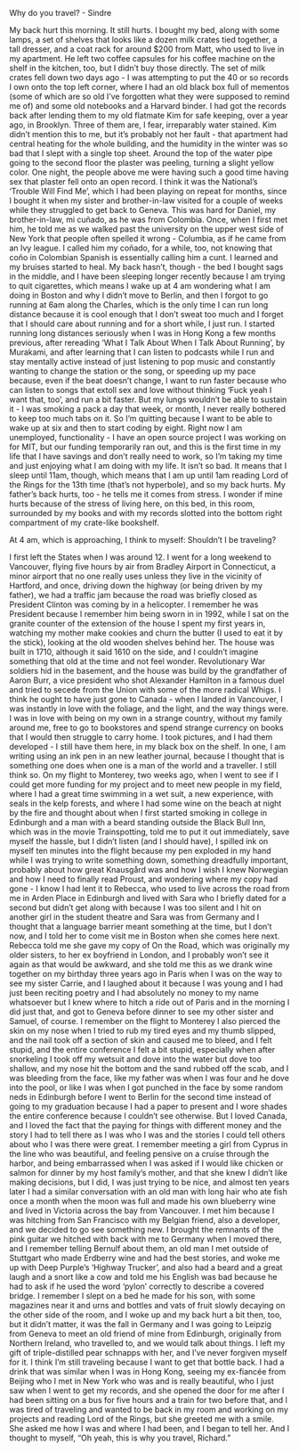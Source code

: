 Why do you travel? - Sindre

My back hurt this morning. It still hurts. I bought my bed, along with some lamps, a set of shelves that looks like a dozen milk crates tied together, a tall dresser, and a coat rack for around $200 from Matt, who used to live in my apartment. He left two coffee capsules for his coffee machine on the shelf in the kitchen, too, but I didn’t buy those directly. The set of milk crates fell down two days ago - I was attempting to put the 40 or so records I own onto the top left corner, where I had an old black box full of mementos (some of which are so old I’ve forgotten what they were supposed to remind me of) and some old notebooks and a Harvard binder. I had got the records back after lending them to my old flatmate Kim for safe keeping, over a year ago, in Brooklyn. Three of them are, I fear, irreparably water stained. Kim didn’t mention this to me, but it’s probably not her fault - that apartment had central heating for the whole building, and the humidity in the winter was so bad that I slept with a single top sheet. Around the top of the water pipe going to the second floor the plaster was peeling, turning a slight yellow color. One night, the people above me were having such a good time having sex that plaster fell onto an open record. I think it was the National’s ‘Trouble Will Find Me’, which I had been playing on repeat for months, since I bought it when my sister and brother-in-law visited for a couple of weeks while they struggled to get back to Geneva. This was hard for Daniel, my brother-in-law, mi cuñado, as he was from Colombia. Once, when I first met him, he told me as we walked past the university on the upper west side of New York that people often spelled it wrong - Columbia, as if he came from an Ivy league. I called him my coñado, for a while, too, not knowing that coño in Colombian Spanish is essentially calling him a cunt. I learned and my bruises started to heal. My back hasn’t, though - the bed I bought sags in the middle, and I have been sleeping longer recently because I am trying to quit cigarettes, which means I wake up at 4 am wondering what I am doing in Boston and why I didn’t move to Berlin, and then I forgot to go running at 6am along the Charles, which is the only time I can run long distance because it is cool enough that I don’t sweat too much and I forget that I should care about running and for a short while, I just run. I started running long distances seriously when I was in Hong Kong a few months previous, after rereading ‘What I Talk About When I Talk About Running’, by Murakami, and after learning that I can listen to podcasts while I run and stay mentally active instead of just listening to pop music and constantly wanting to change the station or the song, or speeding up my pace because, even if the beat doesn’t change, I want to run faster because who can listen to songs that extoll sex and love without thinking ‘Fuck yeah I want that, too’, and run a bit faster. But my lungs wouldn’t be able to sustain it - I was smoking a pack a day that week, or month, I never really bothered to keep too much tabs on it. So I’m quitting because I want to be able to wake up at six and then to start coding by eight. Right now I am unemployed, functionality - I have an open source project I was working on for MIT, but our funding temporarily ran out, and this is the first time in my life that I have savings and don’t really need to work, so I’m taking my time and just enjoying what I am doing with my life. It isn’t so bad. It means that I sleep until 11am, though, which means that I am up until 1am reading Lord of the Rings for the 13th time (that’s not hyperbole), and so my back hurts. My father’s back hurts, too - he tells me it comes from stress. I wonder if mine hurts because of the stress of living here, on this bed, in this room, surrounded by my books and with my records slotted into the bottom right compartment of my crate-like bookshelf. 

At 4 am, which is approaching, I think to myself: Shouldn’t I be traveling? 

I first left the States when I was around 12. I went for a long weekend to Vancouver, flying five hours by air from Bradley Airport in Connecticut, a minor airport that no one really uses unless they live in the vicinity of Hartford, and once, driving down the highway (or being driven by my father), we had a traffic jam because the road was briefly closed as President Clinton was coming by in a helicopter. I remember he was President because I remember him being sworn in in 1992, while I sat on the granite counter of the extension of the house I spent my first years in, watching my mother make cookies and churn the butter (I used to eat it by the stick), looking at the old wooden shelves behind her. The house was built in 1710, although it said 1610 on the side, and I couldn’t imagine something that old at the time and not feel wonder. Revolutionary War soldiers hid in the basement, and the house was build by the grandfather of Aaron Burr, a vice president who shot Alexander Hamilton in a famous duel and tried to secede from the Union with some of the more radical Whigs. I think he ought to have just gone to Canada - when I landed in Vancouver, I was instantly in love with the foliage, and the light, and the way things were. I was in love with being on my own in a strange country, without my family around me, free to go to bookstores and spend strange currency on books that I would then struggle to carry home. I took pictures, and I had them developed - I still have them here, in my black box on the shelf. In one, I am writing using an ink pen in an new leather journal, because I thought that is something one does when one is a man of the world and a traveller. I still think so. On my flight to Monterey, two weeks ago, when I went to see if I could get more funding for my project and to meet new people in my field, where I had a great time swimming in a wet suit, a new experience, with seals in the kelp forests, and where I had some wine on the beach at night by the fire and thought about when I first started smoking in college in Edinburgh and a man with a beard standing outside the Black Bull  Inn, which was in the movie Trainspotting, told me to put it out immediately, save myself the hassle, but I didn’t listen (and I should have), I spilled ink on myself ten minutes into the flight because my pen exploded in my hand while I was trying to write something down, something dreadfully important, probably about how great Knausgård was and how I wish I knew Norwegian and how I need to finally read Proust, and wondering where my copy had gone - I know I had lent it to Rebecca, who used to live across the road from me in Arden Place in Edinburgh and lived with Sara who I briefly dated for a second but didn’t get along with because I was too silent and I hit on another girl in the student theatre and Sara was from Germany and I thought that a language barrier meant something at the time, but I don’t now, and I told her to come visit me in Boston when she comes here next. Rebecca told me she gave my copy of On the Road, which was originally my older sisters, to her ex boyfriend in London, and I probably won’t see it again as that would be awkward, and she told me this as we drank wine together on my birthday three years ago in Paris when I was on the way to see my sister Carrie, and I laughed about it because I was young and I had just been reciting poetry and I had absolutely no money to my name whatsoever but I knew where to hitch a ride out of Paris and in the morning I did just that, and got to Geneva before dinner to see my other sister and Samuel, of course. I remember on the flight to Monterey I also pierced the skin on my nose when I tried to rub my tired eyes and my thumb slipped, and the nail took off a section of skin and caused me to bleed, and I felt stupid, and the entire conference I felt a bit stupid, especially when after snorkeling I took off my wetsuit and dove into the water but dove too shallow, and my nose hit the bottom and the sand rubbed off the scab, and I was bleeding from the face, like my father was when I was four and he dove into the pool, or like I was when I got punched in the face by some random neds in Edinburgh before I went to Berlin for the second time instead of going to my graduation because I had a paper to present and I wore shades the entire conference because I couldn’t see otherwise. But I loved Canada, and I loved the fact that the paying for things with different money and the story I had to tell there as I was who I was and the stories I could tell others about who I was there were great. I remember meeting a girl from Cyprus in the line who was beautiful, and feeling pensive on a cruise through the harbor, and being embarrassed when I was asked if I would like chicken or salmon for dinner by my host family’s mother, and that she knew I didn’t like making decisions, but I did, I was just trying to be nice, and almost ten years later I had a similar conversation with an old man with long hair who ate fish once a month when the moon was full and made his own blueberry wine and lived in Victoria across the bay from Vancouver. I met him because I was hitching from San Francisco with my Belgian friend, also a developer, and we decided to go see something new. I brought the remnants of the pink guitar we hitched with back with me to Germany when I moved there, and I remember telling Bernulf about them, an old man I met outside of Stuttgart who made Erdberry wine and had the best stories, and woke me up with Deep Purple’s ‘Highway Trucker’, and also had a beard and a great laugh and a snort like a cow and told me his English was bad because he had to ask if he used the word ‘pylon’ correctly to describe a covered bridge. I remember I slept on a bed he made for his son, with some magazines near it and urns and bottles and vats of fruit slowly decaying on the other side of the room, and I woke up and my back hurt a bit then, too, but it didn’t matter, it was the fall in Germany and I was going to Leipzig from Geneva to meet an old friend of mine from Edinburgh, originally from Northern Ireland, who travelled to, and we would talk about things. I left my gift of triple-distilled pear schnapps with her, and I’ve never forgiven myself for it. I think I’m still traveling because I want to get that bottle back. I had a drink that was similar when I was in Hong Kong, seeing my ex-fiancée from Beijing who I met in New York who was and is really beautiful, who I just saw when I went to get my records, and she opened the door for me after I had been sitting on a bus for five hours and a train for two before that, and I was tired of traveling and wanted to be back in my room and working on my projects and reading Lord of the Rings, but she greeted me with a smile. She asked me how I was and where I had been, and I began to tell her. And I thought to myself, “Oh yeah, this is why you travel, Richard.”



